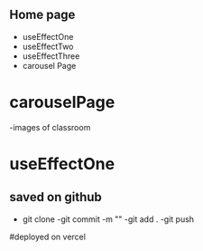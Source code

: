 ## Home page

- useEffectOne
- useEffectTwo
- useEffectThree
- carousel Page

# carouselPage
-images of classroom

# useEffectOne


## saved on github

- git clone
-git commit -m ""
-git add .
   -git push

#deployed on vercel